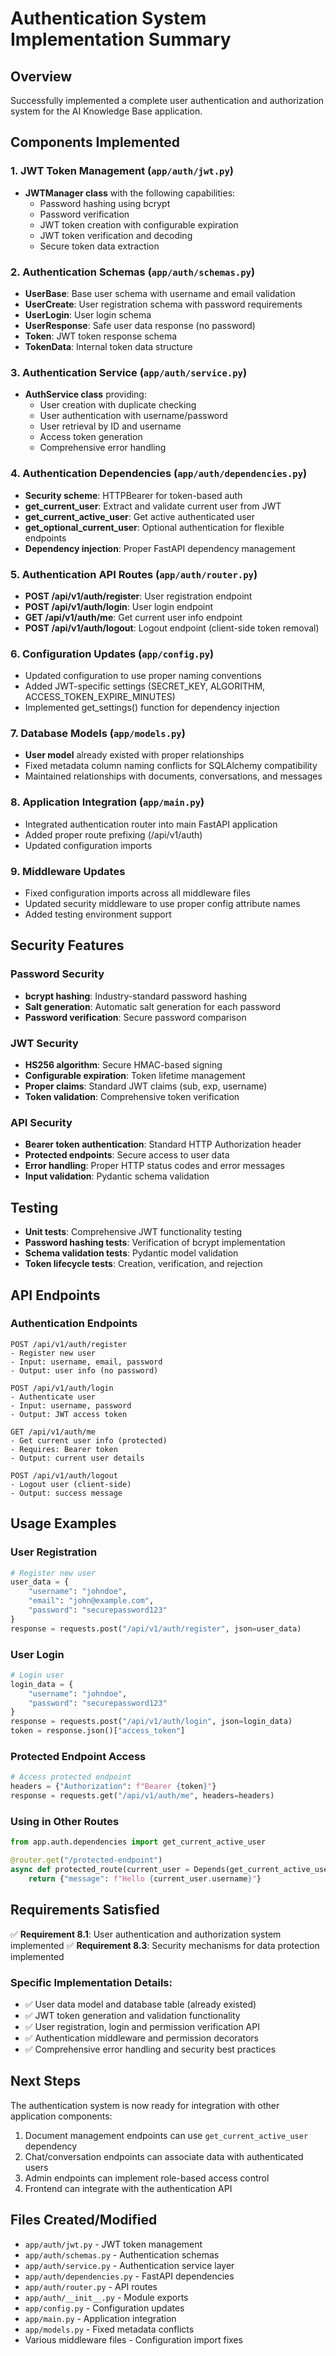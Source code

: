 # Authentication System Implementation Summary

## Overview
Successfully implemented a complete user authentication and authorization system for the AI Knowledge Base application.

## Components Implemented

### 1. JWT Token Management (`app/auth/jwt.py`)
- **JWTManager class** with the following capabilities:
  - Password hashing using bcrypt
  - Password verification
  - JWT token creation with configurable expiration
  - JWT token verification and decoding
  - Secure token data extraction

### 2. Authentication Schemas (`app/auth/schemas.py`)
- **UserBase**: Base user schema with username and email validation
- **UserCreate**: User registration schema with password requirements
- **UserLogin**: User login schema
- **UserResponse**: Safe user data response (no password)
- **Token**: JWT token response schema
- **TokenData**: Internal token data structure

### 3. Authentication Service (`app/auth/service.py`)
- **AuthService class** providing:
  - User creation with duplicate checking
  - User authentication with username/password
  - User retrieval by ID and username
  - Access token generation
  - Comprehensive error handling

### 4. Authentication Dependencies (`app/auth/dependencies.py`)
- **Security scheme**: HTTPBearer for token-based auth
- **get_current_user**: Extract and validate current user from JWT
- **get_current_active_user**: Get active authenticated user
- **get_optional_current_user**: Optional authentication for flexible endpoints
- **Dependency injection**: Proper FastAPI dependency management

### 5. Authentication API Routes (`app/auth/router.py`)
- **POST /api/v1/auth/register**: User registration endpoint
- **POST /api/v1/auth/login**: User login endpoint  
- **GET /api/v1/auth/me**: Get current user info endpoint
- **POST /api/v1/auth/logout**: Logout endpoint (client-side token removal)

### 6. Configuration Updates (`app/config.py`)
- Updated configuration to use proper naming conventions
- Added JWT-specific settings (SECRET_KEY, ALGORITHM, ACCESS_TOKEN_EXPIRE_MINUTES)
- Implemented get_settings() function for dependency injection

### 7. Database Models (`app/models.py`)
- **User model** already existed with proper relationships
- Fixed metadata column naming conflicts for SQLAlchemy compatibility
- Maintained relationships with documents, conversations, and messages

### 8. Application Integration (`app/main.py`)
- Integrated authentication router into main FastAPI application
- Added proper route prefixing (/api/v1/auth)
- Updated configuration imports

### 9. Middleware Updates
- Fixed configuration imports across all middleware files
- Updated security middleware to use proper config attribute names
- Added testing environment support

## Security Features

### Password Security
- **bcrypt hashing**: Industry-standard password hashing
- **Salt generation**: Automatic salt generation for each password
- **Password verification**: Secure password comparison

### JWT Security
- **HS256 algorithm**: Secure HMAC-based signing
- **Configurable expiration**: Token lifetime management
- **Proper claims**: Standard JWT claims (sub, exp, username)
- **Token validation**: Comprehensive token verification

### API Security
- **Bearer token authentication**: Standard HTTP Authorization header
- **Protected endpoints**: Secure access to user data
- **Error handling**: Proper HTTP status codes and error messages
- **Input validation**: Pydantic schema validation

## Testing
- **Unit tests**: Comprehensive JWT functionality testing
- **Password hashing tests**: Verification of bcrypt implementation
- **Schema validation tests**: Pydantic model validation
- **Token lifecycle tests**: Creation, verification, and rejection

## API Endpoints

### Authentication Endpoints
```
POST /api/v1/auth/register
- Register new user
- Input: username, email, password
- Output: user info (no password)

POST /api/v1/auth/login  
- Authenticate user
- Input: username, password
- Output: JWT access token

GET /api/v1/auth/me
- Get current user info (protected)
- Requires: Bearer token
- Output: current user details

POST /api/v1/auth/logout
- Logout user (client-side)
- Output: success message
```

## Usage Examples

### User Registration
```python
# Register new user
user_data = {
    "username": "johndoe",
    "email": "john@example.com", 
    "password": "securepassword123"
}
response = requests.post("/api/v1/auth/register", json=user_data)
```

### User Login
```python
# Login user
login_data = {
    "username": "johndoe",
    "password": "securepassword123"
}
response = requests.post("/api/v1/auth/login", json=login_data)
token = response.json()["access_token"]
```

### Protected Endpoint Access
```python
# Access protected endpoint
headers = {"Authorization": f"Bearer {token}"}
response = requests.get("/api/v1/auth/me", headers=headers)
```

### Using in Other Routes
```python
from app.auth.dependencies import get_current_active_user

@router.get("/protected-endpoint")
async def protected_route(current_user = Depends(get_current_active_user)):
    return {"message": f"Hello {current_user.username}"}
```

## Requirements Satisfied

✅ **Requirement 8.1**: User authentication and authorization system implemented
✅ **Requirement 8.3**: Security mechanisms for data protection implemented

### Specific Implementation Details:
- ✅ User data model and database table (already existed)
- ✅ JWT token generation and validation functionality
- ✅ User registration, login and permission verification API
- ✅ Authentication middleware and permission decorators
- ✅ Comprehensive error handling and security best practices

## Next Steps
The authentication system is now ready for integration with other application components:
1. Document management endpoints can use `get_current_active_user` dependency
2. Chat/conversation endpoints can associate data with authenticated users
3. Admin endpoints can implement role-based access control
4. Frontend can integrate with the authentication API

## Files Created/Modified
- `app/auth/jwt.py` - JWT token management
- `app/auth/schemas.py` - Authentication schemas  
- `app/auth/service.py` - Authentication service layer
- `app/auth/dependencies.py` - FastAPI dependencies
- `app/auth/router.py` - API routes
- `app/auth/__init__.py` - Module exports
- `app/config.py` - Configuration updates
- `app/main.py` - Application integration
- `app/models.py` - Fixed metadata conflicts
- Various middleware files - Configuration import fixes